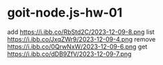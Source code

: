# goit-node.js-hw-01

add
https://i.ibb.co/RbStd2C/2023-12-09-8.png
list
https://i.ibb.co/JxqZWr9/2023-12-09-4.png
remove
https://i.ibb.co/0QrwNxW/2023-12-09-6.png
get
https://i.ibb.co/dDB9ZfV/2023-12-09-7.png
